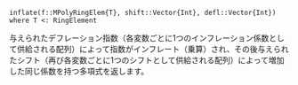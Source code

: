 ```
inflate(f::MPolyRingElem{T}, shift::Vector{Int}, defl::Vector{Int}) where T <: RingElement
```

与えられたデフレーション指数（各変数ごとに1つのインフレーション係数として供給される配列）によって指数がインフレート（乗算）され、その後与えられたシフト（再び各変数ごとに1つのシフトとして供給される配列）によって増加した同じ係数を持つ多項式を返します。
